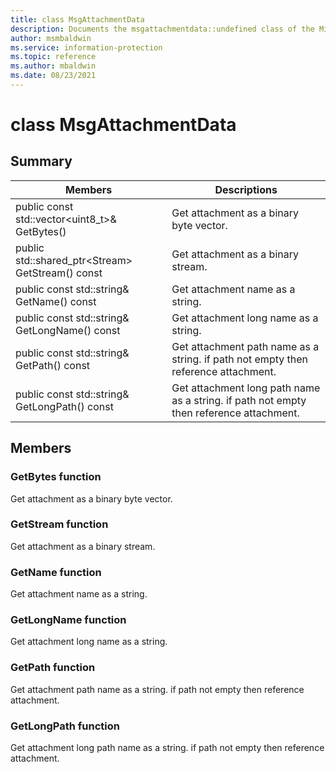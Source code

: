 ```yaml
---
title: class MsgAttachmentData 
description: Documents the msgattachmentdata::undefined class of the Microsoft Information Protection (MIP) SDK.
author: msmbaldwin
ms.service: information-protection
ms.topic: reference
ms.author: mbaldwin
ms.date: 08/23/2021
---
```


# class MsgAttachmentData 
  
## Summary
 Members                        | Descriptions                                
--------------------------------|---------------------------------------------
public const std::vector\<uint8_t\>& GetBytes()  |  Get attachment as a binary byte vector.
public std::shared_ptr\<Stream\> GetStream() const  |  Get attachment as a binary stream.
public const std::string& GetName() const  |  Get attachment name as a string.
public const std::string& GetLongName() const  |  Get attachment long name as a string.
public const std::string& GetPath() const  |  Get attachment path name as a string. if path not empty then reference attachment.
public const std::string& GetLongPath() const  |  Get attachment long path name as a string. if path not empty then reference attachment.
  
## Members
  
### GetBytes function
Get attachment as a binary byte vector.
  
### GetStream function
Get attachment as a binary stream.
  
### GetName function
Get attachment name as a string.
  
### GetLongName function
Get attachment long name as a string.
  
### GetPath function
Get attachment path name as a string. if path not empty then reference attachment.
  
### GetLongPath function
Get attachment long path name as a string. if path not empty then reference attachment.